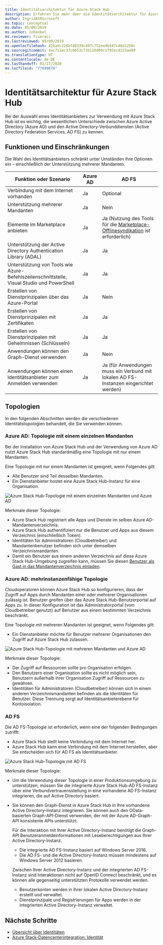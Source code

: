 ```yaml
---
title: Identitätsarchitektur für Azure Stack Hub
description: Erfahren Sie mehr über die Identitätsarchitektur für Azure Stack Hub und über die Unterschiede zwischen Azure AD und AD FS.
author: IngridAtMicrosoft
ms.topic: conceptual
ms.date: 05/09/2019
ms.author: inhenkel
ms.reviewer: fiseraci
ms.lastreviewed: 05/09/2019
ms.openlocfilehash: 42badc226bfd8339c497c752ee4b547c48a1250c
ms.sourcegitcommit: 4ac711ec37c6653c71b126d09c1f93ec4215a489
ms.translationtype: HT
ms.contentlocale: de-DE
ms.lasthandoff: 02/27/2020
ms.locfileid: "77699676"
---
```

# <a name="identity-architecture-for-azure-stack-hub"></a>Identitätsarchitektur für Azure Stack Hub

Bei der Auswahl eines Identitätsanbieters zur Verwendung mit Azure Stack Hub ist es wichtig, die wesentlichen Unterschiede zwischen Azure Active Directory (Azure AD) und den Active Directory-Verbunddiensten (Active Directory Federation Services, AD FS) zu kennen.

## <a name="capabilities-and-limitations"></a>Funktionen und Einschränkungen

Die Wahl des Identitätsanbieters schränkt unter Umständen Ihre Optionen ein – einschließlich der Unterstützung mehrerer Mandanten.

|Funktion oder Szenario        |Azure AD  |AD FS  |
|------------------------------|----------|-------|
|Verbindung mit dem Internet vorhanden     |Ja       |Optional|
|Unterstützung mehrerer Mandanten     |Ja       |Nein      |
|Elemente im Marketplace anbieten |Ja       |Ja (Nutzung des Tools für die [Marketplace-Offlinesyndikation](azure-stack-download-azure-marketplace-item.md#disconnected-or-a-partially-connected-scenario) ist erforderlich)|
|Unterstützung der Active Directory Authentication Library (ADAL) |Ja |Ja|
|Unterstützung von Tools wie Azure-Befehlszeilenschnittstelle, Visual Studio und PowerShell  |Ja |Ja|
|Erstellen von Dienstprinzipalen über das Azure-Portal     |Ja |Nein|
|Erstellen von Dienstprinzipalen mit Zertifikaten      |Ja |Ja|
|Erstellen von Dienstprinzipalen mit Geheimnissen (Schlüsseln)    |Ja |Ja|
|Anwendungen können den Graph-Dienst verwenden           |Ja |Nein|
|Anwendungen können einen Identitätsanbieter zum Anmelden verwenden |Ja |Ja (für Anwendungen muss ein Verbund mit lokalen AD FS-Instanzen eingerichtet werden) |

## <a name="topologies"></a>Topologien

In den folgenden Abschnitten werden die verschiedenen Identitätstopologien behandelt, die Sie verwenden können.

### <a name="azure-ad-single-tenant-topology"></a>Azure AD: Topologie mit einem einzelnen Mandanten

Bei der Installation von Azure Stack Hub und der Verwendung von Azure AD nutzt Azure Stack Hub standardmäßig eine Topologie mit nur einem Mandanten.

Eine Topologie mit nur einem Mandanten ist geeignet, wenn Folgendes gilt:
- Alle Benutzer sind Teil desselben Mandanten.
- Ein Dienstanbieter hostet eine Azure Stack Hub-Instanz für eine Organisation.

![Azure Stack Hub-Topologie mit einem einzelnen Mandanten und Azure AD](media/azure-stack-identity-architecture/single-tenant.png)

Merkmale dieser Topologie:

- Azure Stack Hub registriert alle Apps und Dienste im selben Azure AD-Mandantenverzeichnis.
- Azure Stack Hub authentifiziert nur die Benutzer und Apps aus diesem Verzeichnis (einschließlich Token).
- Identitäten für Administratoren (Cloudbetreiber) und Mandantenbenutzer befinden sich unter demselben Verzeichnismandanten.
- Damit ein Benutzer aus einem anderen Verzeichnis auf diese Azure Stack Hub-Umgebung zugreifen kann, müssen Sie diesen [Benutzer als Gast in das Mandantenverzeichnis einladen](azure-stack-identity-overview.md#guest-users).

### <a name="azure-ad-multi-tenant-topology"></a>Azure AD: mehrinstanzenfähige Topologie

Cloudoperatoren können Azure Stack Hub so konfigurieren, dass der Zugriff auf Apps durch Mandanten einer oder mehrerer Organisationen zulässig ist. Benutzer greifen über das Azure Stack Hub-Benutzerportal auf Apps zu. In dieser Konfiguration ist das Administratorportal (vom Cloudbetreiber genutzt) auf Benutzer aus einem bestimmten Verzeichnis beschränkt.

Eine Topologie mit mehreren Mandanten ist geeignet, wenn Folgendes gilt:

- Ein Dienstanbieter möchte für Benutzer mehrerer Organisationen den Zugriff auf Azure Stack Hub zulassen.

![Azure Stack Hub-Topologie mit mehreren Mandanten und Azure AD](media/azure-stack-identity-architecture/multi-tenant.png)

Merkmale dieser Topologie:

- Der Zugriff auf Ressourcen sollte pro Organisation erfolgen.
- Den Benutzern einer Organisation sollte es nicht möglich sein, Benutzern außerhalb ihrer Organisation Zugriff auf Ressourcen zu gewähren.
- Identitäten für Administratoren (Cloudbetreiber) können sich in einem anderen Verzeichnismandanten befinden als die Identitäten für Benutzer. Diese Trennung sorgt auf Identitätsanbieterebene für Kontoisolation.
 
### <a name="ad-fs"></a>AD FS

Die AD FS-Topologie ist erforderlich, wenn eine der folgenden Bedingungen zutrifft:

- Azure Stack Hub stellt keine Verbindung mit dem Internet her.
- Azure Stack Hub kann eine Verbindung mit dem Internet herstellen, aber Sie entscheiden sich für AD FS als Identitätsanbieter.
  
![Azure Stack Hub-Topologie mit AD FS](media/azure-stack-identity-architecture/adfs.png)

Merkmale dieser Topologie:

- Um die Verwendung dieser Topologie in einer Produktionsumgebung zu unterstützen, müssen Sie die integrierte Azure Stack Hub-AD FS-Instanz über eine Verbundvertrauensstellung in eine vorhandene AD FS-Instanz integrieren, die auf Active Directory basiert.
- Sie können den Graph-Dienst in Azure Stack Hub in Ihre vorhandene Active Directory-Instanz integrieren. Sie können auch den OData-basierten Graph-API-Dienst verwenden, der mit der Azure AD-Graph-API konsistente APIs unterstützt.

  Für die Interaktion mit Ihrer Active Directory-Instanz benötigt die Graph-API Benutzeranmeldeinformationen mit Leseberechtigungen aus Ihrer Active Directory-Instanz.
  - Die integrierte AD FS-Instanz basiert auf Windows Server 2016.
  - Die AD FS- und die Active Directory-Instanz müssen mindestens auf Windows Server 2012 basieren.
  
  Zwischen Ihrer Active Directory-Instanz und der integrierten AD FS-Instanz sind Interaktionen nicht auf OpenID Connect beschränkt, und es können alle gegenseitig unterstützten Protokolle verwendet werden.
  - Benutzerkonten werden in Ihrer lokalen Active Directory-Instanz erstellt und verwaltet.
  - Dienstprinzipale und Registrierungen für Apps werden in der integrierten Active Directory-Instanz verwaltet.

## <a name="next-steps"></a>Nächste Schritte

- [Übersicht über Identitäten](azure-stack-identity-overview.md)
- [Azure Stack-Datencenterintegration: Identität](azure-stack-integrate-identity.md)
